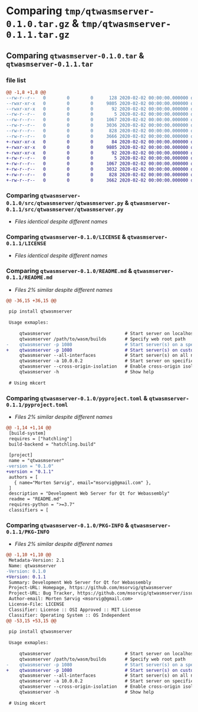 # Comparing `tmp/qtwasmserver-0.1.0.tar.gz` & `tmp/qtwasmserver-0.1.1.tar.gz`

## Comparing `qtwasmserver-0.1.0.tar` & `qtwasmserver-0.1.1.tar`

### file list

```diff
@@ -1,8 +1,8 @@
--rw-r--r--   0        0        0      128 2020-02-02 00:00:00.000000 qtwasmserver-0.1.0/build
--rwxr-xr-x   0        0        0     9805 2020-02-02 00:00:00.000000 qtwasmserver-0.1.0/src/qtwasmserver/qtwasmserver.py
--rwxr-xr-x   0        0        0       92 2020-02-02 00:00:00.000000 qtwasmserver-0.1.0/src/qtwasmserver/setup.py
--rw-r--r--   0        0        0        5 2020-02-02 00:00:00.000000 qtwasmserver-0.1.0/.gitignore
--rw-r--r--   0        0        0     1067 2020-02-02 00:00:00.000000 qtwasmserver-0.1.0/LICENSE
--rw-r--r--   0        0        0     3036 2020-02-02 00:00:00.000000 qtwasmserver-0.1.0/README.md
--rw-r--r--   0        0        0      828 2020-02-02 00:00:00.000000 qtwasmserver-0.1.0/pyproject.toml
--rw-r--r--   0        0        0     3666 2020-02-02 00:00:00.000000 qtwasmserver-0.1.0/PKG-INFO
+-rwxr-xr-x   0        0        0       84 2020-02-02 00:00:00.000000 qtwasmserver-0.1.1/build
+-rwxr-xr-x   0        0        0     9805 2020-02-02 00:00:00.000000 qtwasmserver-0.1.1/src/qtwasmserver/qtwasmserver.py
+-rwxr-xr-x   0        0        0       92 2020-02-02 00:00:00.000000 qtwasmserver-0.1.1/src/qtwasmserver/setup.py
+-rw-r--r--   0        0        0        5 2020-02-02 00:00:00.000000 qtwasmserver-0.1.1/.gitignore
+-rw-r--r--   0        0        0     1067 2020-02-02 00:00:00.000000 qtwasmserver-0.1.1/LICENSE
+-rw-r--r--   0        0        0     3032 2020-02-02 00:00:00.000000 qtwasmserver-0.1.1/README.md
+-rw-r--r--   0        0        0      828 2020-02-02 00:00:00.000000 qtwasmserver-0.1.1/pyproject.toml
+-rw-r--r--   0        0        0     3662 2020-02-02 00:00:00.000000 qtwasmserver-0.1.1/PKG-INFO
```

### Comparing `qtwasmserver-0.1.0/src/qtwasmserver/qtwasmserver.py` & `qtwasmserver-0.1.1/src/qtwasmserver/qtwasmserver.py`

 * *Files identical despite different names*

### Comparing `qtwasmserver-0.1.0/LICENSE` & `qtwasmserver-0.1.1/LICENSE`

 * *Files identical despite different names*

### Comparing `qtwasmserver-0.1.0/README.md` & `qtwasmserver-0.1.1/README.md`

 * *Files 2% similar despite different names*

```diff
@@ -36,15 +36,15 @@
 
 pip install qtwasmserver
 
 Usage exmaples:
 
     qtwasmserver                            # Start server on localhost, serve $CWD
     qtwasmserver /path/to/wasm/builds       # Specify web root path
-    qtwasmserver -p 1080                    # Start server(s) on a spesific port
+    qtwasmserver -p 1080                    # Start server(s) on custom port
     qtwasmserver --all-interfaces           # Start server(s) on all network interfaces
     qtwasmserver -a 10.0.0.2                # Start server on specific address, in addition to localhost
     qtwasmserver --cross-origin-isolation   # Enable cross-origin isolation mode for multithreading
     qtwasmserver -h                         # Show help
 
 # Using mkcert
```

### Comparing `qtwasmserver-0.1.0/pyproject.toml` & `qtwasmserver-0.1.1/pyproject.toml`

 * *Files 2% similar despite different names*

```diff
@@ -1,14 +1,14 @@
 [build-system]
 requires = ["hatchling"]
 build-backend = "hatchling.build"
 
 [project]
 name = "qtwasmserver"
-version = "0.1.0"
+version = "0.1.1"
 authors = [
   { name="Morten Sørvig", email="msorvig@gmail.com" },
 ]
 description = "Development Web Server for Qt for Webassembly"
 readme = "README.md"
 requires-python = ">=3.7"
 classifiers = [
```

### Comparing `qtwasmserver-0.1.0/PKG-INFO` & `qtwasmserver-0.1.1/PKG-INFO`

 * *Files 2% similar despite different names*

```diff
@@ -1,10 +1,10 @@
 Metadata-Version: 2.1
 Name: qtwasmserver
-Version: 0.1.0
+Version: 0.1.1
 Summary: Development Web Server for Qt for Webassembly
 Project-URL: Homepage, https://github.com/msorvig/qtwasmserver
 Project-URL: Bug Tracker, https://github.com/msorvig/qtwasmserver/issues
 Author-email: Morten Sørvig <msorvig@gmail.com>
 License-File: LICENSE
 Classifier: License :: OSI Approved :: MIT License
 Classifier: Operating System :: OS Independent
@@ -53,15 +53,15 @@
 
 pip install qtwasmserver
 
 Usage exmaples:
 
     qtwasmserver                            # Start server on localhost, serve $CWD
     qtwasmserver /path/to/wasm/builds       # Specify web root path
-    qtwasmserver -p 1080                    # Start server(s) on a spesific port
+    qtwasmserver -p 1080                    # Start server(s) on custom port
     qtwasmserver --all-interfaces           # Start server(s) on all network interfaces
     qtwasmserver -a 10.0.0.2                # Start server on specific address, in addition to localhost
     qtwasmserver --cross-origin-isolation   # Enable cross-origin isolation mode for multithreading
     qtwasmserver -h                         # Show help
 
 # Using mkcert
```

